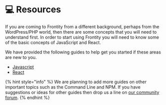 # 💻 Resources

If you are coming to Frontity from a different background, perhaps from the WordPress/PHP world, then there are some concepts that you will need to understand first. In order to start using Frontity you will need to know some of the basic concepts of JavaScript and React. 

We have provided the following guides to help get you started if these areas are new to you.

* [Javascript](javascript-basics.md)
* [React](react-basic.md)

{% hint style="info" %}
We are planning to add more guides on other important topics such as the Command Line and NPM. If you have suggestions or ideas for other guides then drop us a line on [our community forum](https://community.frontity.org/c/docs-and-tutorials).
{% endhint %}

